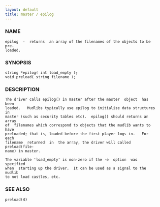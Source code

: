 ```yaml
---
layout: default
title: master / epilog
---
```






### NAME
    epilog  -  returns  an array of the filenames of the objects to be pre‐
    loaded.


### SYNOPSIS
    string *epilog( int load_empty );
    void preload( string filename );


### DESCRIPTION
    The driver calls epilog() in master after the master  object  has  been
    loaded.   Mudlibs typically use epilog to initialize data structures in
    master (such as security tables etc).  epilog() should returns an array
    of  filenames which correspond to objects that the mudlib wants to have
    preloaded; that is, loaded before the first player logs in.   For  each
    filename  returned  in  the array, the driver will called preload(file‐
    name) in master.

    The variable 'load_empty' is non-zero if the -e  option  was  specified
    when  starting up the driver.  It can be used as a signal to the mudlib
    to not load castles, etc.


### SEE ALSO
    preload(4)




